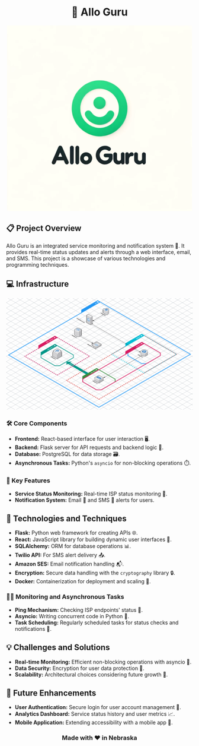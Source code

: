 <h1 align="center">
🐸 Allo Guru 
</h1>

<p align="center">
  <img src="https://raw.githubusercontent.com/ecthelionvi/Images/main/Logo.png" alt="Allo Guru Logo" width="500" height="500">
</p>

## 📋 Project Overview
Allo Guru is an integrated service monitoring and notification system 🚨. It provides real-time status updates and alerts through a web interface, email, and SMS. This project is a showcase of various technologies and programming techniques.

## 💻 Infrastructure  
<p align="center">
  <img src="https://raw.githubusercontent.com/ecthelionvi/Images/main/Allo-Guru-Infra.png" alt="Allo Guru Infra">
</p>

### 🛠️ Core Components
- **Frontend:** React-based interface for user interaction 🖥️.
- **Backend:** Flask server for API requests and backend logic 🧠.
- **Database:** PostgreSQL for data storage 🗃️.
- **Asynchronous Tasks:** Python's `asyncio` for non-blocking operations ⏱️.

### 🔑 Key Features
- **Service Status Monitoring:** Real-time ISP status monitoring 📡.
- **Notification System:** Email 📧 and SMS 📱 alerts for users.

## 🧪 Technologies and Techniques
- **Flask:** Python web framework for creating APIs 🌐.
- **React:** JavaScript library for building dynamic user interfaces 🔧.
- **SQLAlchemy:** ORM for database operations 📊.
- **Twilio API:** For SMS alert delivery 📤.
- **Amazon SES:** Email notification handling 📬.
- **Encryption:** Secure data handling with the `cryptography` library 🔒.
- **Docker:** Containerization for deployment and scaling 🐳.

### 🕵️‍♂️ Monitoring and Asynchronous Tasks
- **Ping Mechanism:** Checking ISP endpoints' status 🏓.
- **Asyncio:** Writing concurrent code in Python 🐍.
- **Task Scheduling:** Regularly scheduled tasks for status checks and notifications 📅.

## 💡 Challenges and Solutions
- **Real-time Monitoring:** Efficient non-blocking operations with asyncio 🚀.
- **Data Security:** Encryption for user data protection 🔐.
- **Scalability:** Architectural choices considering future growth 🌱.

## 🔮 Future Enhancements
- **User Authentication:** Secure login for user account management 🔑.
- **Analytics Dashboard:** Service status history and user metrics 📈.
- **Mobile Application:** Extending accessibility with a mobile app 📲.

<h3 align="center">
Made with ❤️  in Nebraska
</h3>
